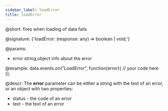 ```yaml
---
sidebar_label: loadError
title: loadError
---          
```


@short: fires when loading of data fails

@signature: {'loadError: (response: any) => boolean | void;'}
	
@params:
- error			string,object		info about the error

@example:
data.events.on("LoadError", function(error){
	// your code here
});



@descr:
The **error** parameter can be either a string with the text of an error, or an object with two properties:

- status - the code of an error
- text - the text of an error
